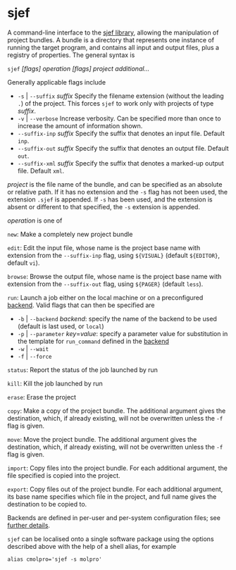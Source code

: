 sjef
====

A command-line interface to the [sjef library](../README.md), allowing the manipulation of  project bundles.
  A bundle is a directory that represents one instance of running the target program, and contains all input and output files, plus a registry of properties.
  The general syntax is

`sjef` *[flags]* *operation* *[flags]* *project* *additional...*

Generally applicable flags include

- `-s` | `--suffix` *suffix* Specify the filename extension (without the leading `.`) of the project. This forces `sjef` to work only with projects of type *suffix*.
- `-v` | `--verbose` Increase verbosity. Can be specified more than once to increase the amount of information shown.
- `--suffix-inp` *suffix* Specify the suffix that denotes an input file. Default `inp`.
- `--suffix-out` *suffix* Specify the suffix that denotes an output file. Default `out`.
- `--suffix-xml` *suffix* Specify the suffix that denotes a marked-up output file. Default `xml`.

*project* is the file name of the bundle, and can be specified as an absolute or relative path. If it has no extension and the `-s` flag has not been used, the extension `.sjef` is appended.
If `-s` has been used, and the extension is absent or different to that specified, the `-s` extension is appended.

*operation* is one of

`new`: Make a completely new project bundle

`edit`: Edit the input file, whose name is the project base name with extension from the `--suffix-inp` flag,
using `${VISUAL}` (default `${EDITOR}`, default `vi`).

`browse`: Browse the output file, whose name is the project base name with extension from the `--suffix-out` flag, using `${PAGER}` (default `less`).

`run`: Launch a job either on the local machine or on a preconfigured [backend](../lib/backends.md). Valid flags that can then be specified are
- `-b` | `--backend` *backend*: specify the name of the backend to be used (default is last used, or `local`)
- `-p` | `--parameter` *key*=*value*: specify a parameter value for substitution in the template for `run_command` defined in the [backend](../lib/backends.md)
- `-w` | `--wait`
- `-f` | `--force`

`status`: Report the status of the job launched by run

`kill`: Kill the job launched by run

`erase`: Erase the project

`copy`: Make a copy of the project bundle. The additional argument gives the destination, which, if already existing, will not be overwritten unless the `-f` flag is given.

`move`:  Move the project bundle. The additional argument gives the destination, which, if already existing, will not be overwritten unless the `-f` flag is given.

`import`: Copy files into the project bundle. For each additional argument, the file specified is copied into the project.

`export`: Copy files out of the project bundle. For each additional argument, its base name specifies which file in the project, and full name gives the destination to be copied to.

Backends are defined in per-user and per-system configuration files; see [further details](../lib/backends.md).

`sjef` can be localised onto a single software package using the options described above with the help of a shell alias, for example
````
alias cmolpro='sjef -s molpro'
````

[//]: # ( @page sjef About sjef)
